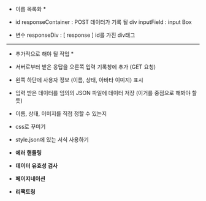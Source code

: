 * 이름 목록화 *

- id
responseContainer : POST 데이터가 기록 될 div
inputField : input Box

- 변수
responseDiv : [ response ] id를 가진 div태그

---------------------------------------------------
* 추가적으로 해야 될 작업 *
<!-- - 상단에 로고 (이모지폰트)와 햄버거 메뉴 표시 -->
<!-- - 사용자 프롬프트 입력창 제공 -->
<!-- - 사용자의 메시지 입력 및 서버로의 데이터 전송 (POST 요청) -->
- 서버로부터 받은 응답을 오른쪽 입력 기록창에 추가 (GET 요청)
- 왼쪽 하단에 사용자 정보 (이름, 상태, 아바타 이미지) 표시
- 입력 받은 데이터를 임의의 JSON 파일에 데이터 저장
  (이거를 중점으로 해봐야 할 듯)

- 이름, 상태, 이미지를 직접 정할 수 있는지
- css로 꾸미기
- style.json에 있는 서식 사용하기

- **에러 핸들링**
- **데이터 유효성 검사**
- **페이지네이션**
- **리팩토링**
